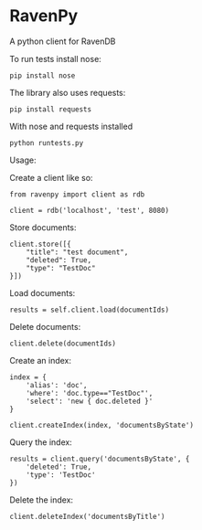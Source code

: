 RavenPy
=======

A python client for RavenDB

To run tests install nose:

    pip install nose

The library also uses requests:

	pip install requests

With nose and requests installed

	python runtests.py


Usage:

Create a client like so:

	from ravenpy import client as rdb

	client = rdb('localhost', 'test', 8080)

Store documents:

	client.store([{
        "title": "test document",
        "deleted": True,
        "type": "TestDoc"
    }])

Load documents:

	results = self.client.load(documentIds)

Delete documents:

 	client.delete(documentIds)

Create an index:

	index = {
		'alias': 'doc',
		'where': 'doc.type=="TestDoc"',
		'select': 'new { doc.deleted }'
	}

    client.createIndex(index, 'documentsByState')

Query the index:

	results = client.query('documentsByState', {
		'deleted': True,
		'type': 'TestDoc'
	})

Delete the index:

	client.deleteIndex('documentsByTitle')